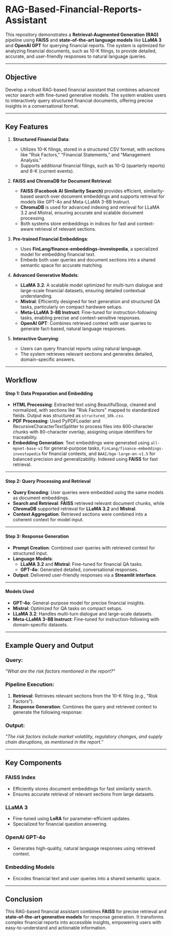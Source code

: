 # RAG-Based-Financial-Reports-Assistant

This repository demonstrates a **Retrieval-Augmented Generation (RAG)** pipeline using **FAISS** and **state-of-the-art language models** like **LLaMA 3** and **OpenAI GPT** for querying financial reports. The system is optimized for analyzing financial documents, such as 10-K filings, to provide detailed, accurate, and user-friendly responses to natural language queries.

---

## Objective

Develop a robust RAG-based financial assistant that combines advanced vector search with fine-tuned generative models. The system enables users to interactively query structured financial documents, offering precise insights in a conversational format.

---

## Key Features

1. **Structured Financial Data**:
   - Utilizes 10-K filings, stored in a structured CSV format, with sections like "Risk Factors," "Financial Statements," and "Management Analysis."
   - Supports additional financial filings, such as 10-Q (quarterly reports) and 8-K (current events).

2. **FAISS and ChromaDB for Document Retrieval**:
   - **FAISS (Facebook AI Similarity Search)** provides efficient, similarity-based search over document embeddings and supports retrieval for models like GPT-4o and Meta-LLaMA 3-8B Instruct.
   - **ChromaDB** is used for advanced indexing and retrieval for LLaMA 3.2 and Mistral, ensuring accurate and scalable document processing.
   - Both systems store embeddings in indices for fast and context-aware retrieval of relevant sections.

3. **Pre-trained Financial Embeddings**:
   - Uses **FinLang/finance-embeddings-investopedia**, a specialized model for embedding financial text.
   - Embeds both user queries and document sections into a shared semantic space for accurate matching.

4. **Advanced Generative Models**:
   - **LLaMA 3.2**: A scalable model optimized for multi-turn dialogue and large-scale financial datasets, ensuring detailed contextual understanding.
   - **Mistral**: Efficiently designed for text generation and structured QA tasks, particularly on compact hardware setups.
   - **Meta-LLaMA 3-8B Instruct**: Fine-tuned for instruction-following tasks, enabling precise and context-sensitive responses.
   - **OpenAI GPT**: Combines retrieved context with user queries to generate fact-based, natural language responses.

5. **Interactive Querying**:
   - Users can query financial reports using natural language.
   - The system retrieves relevant sections and generates detailed, domain-specific answers.

---

## Workflow

#### **Step 1: Data Preparation and Embedding**

- **HTML Processing**: Extracted text using BeautifulSoup, cleaned and normalized, with sections like "Risk Factors" mapped to standardized fields. Output was structured as `structured_10k.csv`.  
- **PDF Processing**: Used PyPDFLoader and RecursiveCharacterTextSplitter to process files into 800-character chunks with 80-character overlap, assigning unique identifiers for traceability.  
- **Embedding Generation**: Text embeddings were generated using `all-mpnet-base-v2` for general-purpose tasks, `FinLang/finance-embeddings-investopedia` for financial contexts, and `BAAI/bge-large-en-v1.5` for balanced precision and generalizability. Indexed using **FAISS** for fast retrieval.

---

#### **Step 2: Query Processing and Retrieval**

- **Query Encoding**: User queries were embedded using the same models as document embeddings.  
- **Search and Retrieval**: **FAISS** retrieved relevant document chunks, while **ChromaDB** supported retrieval for **LLaMA 3.2** and **Mistral**.  
- **Context Aggregation**: Retrieved sections were combined into a coherent context for model input.

---

#### **Step 3: Response Generation**

- **Prompt Creation**: Combined user queries with retrieved context for structured input.  
- **Language Models**:  
  - **LLaMA 3.2** and **Mistral**: Fine-tuned for financial QA tasks.  
  - **GPT-4o**: Generated detailed, conversational responses.  
- **Output**: Delivered user-friendly responses via a **Streamlit interface**.

---

#### **Models Used**

- **GPT-4o**: General-purpose model for precise financial insights.  
- **Mistral**: Optimized for QA tasks on compact setups.  
- **LLaMA 3.2**: Handles multi-turn dialogue and large-scale datasets.  
- **Meta-LLaMA 3-8B Instruct**: Fine-tuned for instruction-following with domain-specific datasets.

---

## Example Query and Output

### Query:
*"What are the risk factors mentioned in the report?"*

### Pipeline Execution:
1. **Retrieval**: Retrieves relevant sections from the 10-K filing (e.g., "Risk Factors").
2. **Response Generation**: Combines the query and retrieved context to generate the following response:

### Output:
*"The risk factors include market volatility, regulatory changes, and supply chain disruptions, as mentioned in the report."*

---



## Key Components

### **FAISS Index**
- Efficiently stores document embeddings for fast similarity search.
- Ensures accurate retrieval of relevant sections from large datasets.

### **LLaMA 3**
- Fine-tuned using **LoRA** for parameter-efficient updates.
- Specialized for financial question answering.

### **OpenAI GPT-4o**
- Generates high-quality, natural language responses using retrieved context.

### **Embedding Models**
- Encodes financial text and user queries into a shared semantic space.

---

## Conclusion
This RAG-based financial assistant combines **FAISS** for precise retrieval and **state-of-the-art generative models** for response generation. It transforms complex financial reports into accessible insights, empowering users with easy-to-understand and actionable information.
